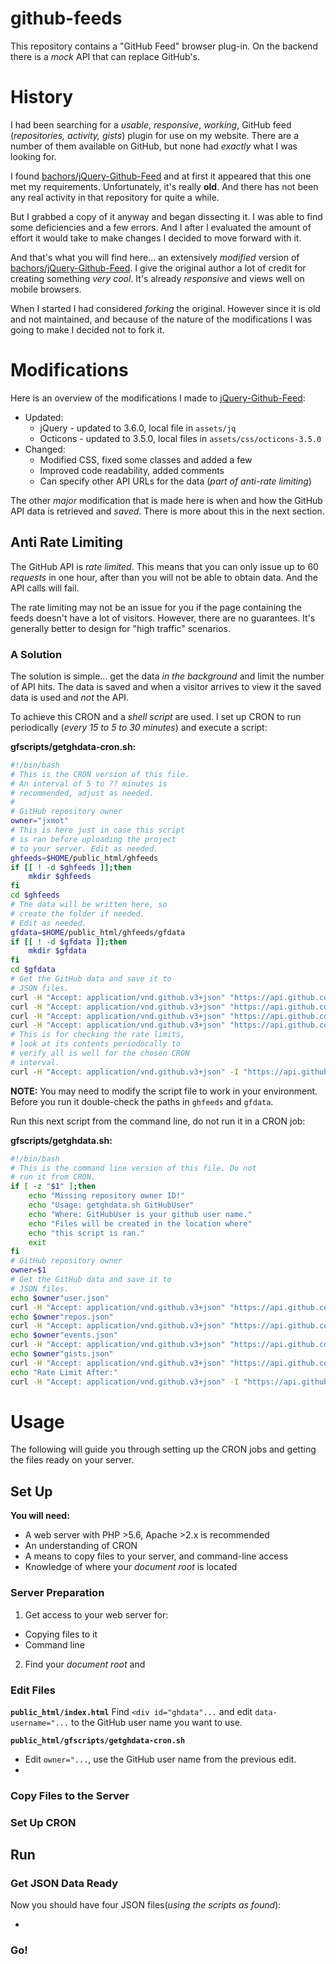 # github-feeds

This repository contains a "GitHub Feed" browser plug-in. On the backend there is a *mock* API that can replace GitHub's.  

# History

I had been searching for a *usable*, *responsive*, *working*, GitHub feed (*repositories, activity, gists*) plugin for use on my website. There are a number of them available on GitHub, but none had *exactly* what I was looking for.

I found [bachors/jQuery-Github-Feed](<https://github.com/bachors/jQuery-Github-Feed>) and at first it appeared that this one met my requirements. Unfortunately, it's really **old**. And there has not been any real activity in that repository for quite a while. 

But I grabbed a copy of it anyway and began dissecting it. I was able to find some deficiencies and a few errors. And I after I evaluated the amount of effort it would take to make changes I decided to move forward with it.

And that's what you will find here... an extensively *modified* version of [bachors/jQuery-Github-Feed](<https://github.com/bachors/jQuery-Github-Feed>). I give the original author a lot of credit for creating something *very cool*. It's already *responsive* and views well on mobile browsers.

When I started I had considered *forking* the original. However since it is old and not maintained, and because of the nature of the modifications I was going to make I decided not to fork it.

# Modifications

Here is an overview of the modifications I made to [jQuery-Github-Feed](<https://github.com/bachors/jQuery-Github-Feed>):

* Updated:
  * jQuery - updated to 3.6.0, local file in `assets/jq`
  * Octicons - updated to 3.5.0, local files in `assets/css/octicons-3.5.0`
* Changed:
  * Modified CSS, fixed some classes and added a few
  * Improved code readability, added comments
  * Can specify other API URLs for the data (*part of anti-rate limiting*)

The other *major* modification that is made here is when and how the GitHub API data is retrieved and *saved*. There is more about this in the next section.

## Anti Rate Limiting

The GitHub API is *rate limited*. This means that you can only issue up to 60 *requests* in one hour, after than you will not be able to obtain data. And the API calls will fail.

The rate limiting may not be an issue for you if the page containing the feeds doesn't have a lot of visitors. However, there are no guarantees. It's generally better to design for "high traffic" scenarios.

### A Solution

The solution is simple... get the data *in the background* and limit the number of API hits. The data is saved and when a visitor arrives to view it the saved data is used and *not* the API.

To achieve this CRON and a *shell script* are used. I set up CRON to run periodically (*every 15 to 5 to 30 minutes*) and execute a script:

**gfscripts/getghdata-cron.sh:**
```bash
#!/bin/bash
# This is the CRON version of this file.
# An interval of 5 to ?? minutes is 
# recommended, adjust as needed.
#
# GitHub repository owner
owner="jxmot"
# This is here just in case this script 
# is ran before uploading the project 
# to your server. Edit as needed.
ghfeeds=$HOME/public_html/ghfeeds
if [[ ! -d $ghfeeds ]];then
    mkdir $ghfeeds
fi
cd $ghfeeds
# The data will be written here, so 
# create the folder if needed. 
# Edit as needed.
gfdata=$HOME/public_html/ghfeeds/gfdata
if [[ ! -d $gfdata ]];then
    mkdir $gfdata
fi
cd $gfdata
# Get the GitHub data and save it to 
# JSON files.
curl -H "Accept: application/vnd.github.v3+json" "https://api.github.com/users/"$owner > "./"$owner"user.json" 2>/dev/null
curl -H "Accept: application/vnd.github.v3+json" "https://api.github.com/users/"$owner"/repos?type=sources&sort=updated&per_page=100" > "./"$owner"repos.json" 2>/dev/null
curl -H "Accept: application/vnd.github.v3+json" "https://api.github.com/users/"$owner"/events" > "./"$owner"events.json" 2>/dev/null
curl -H "Accept: application/vnd.github.v3+json" "https://api.github.com/users/"$owner"/gists" > "./"$owner"gists.json" 2>/dev/null
# This is for checking the rate limits, 
# look at its contents periodocally to 
# verify all is well for the chosen CRON 
# interval.
curl -H "Accept: application/vnd.github.v3+json" -I "https://api.github.com/users/"$owner 2>/dev/null | grep --ignore-case "^x-ratelimit" > ./x-ratelimit.log
```
**NOTE:** You may need to modify the script file to work in your environment. Before you run it double-check the paths in `ghfeeds` and `gfdata`.

Run this next script from the command line, do not run it in a CRON job:

**gfscripts/getghdata.sh:**
```bash
#!/bin/bash
# This is the command line version of this file. Do not
# run it from CRON.
if [ -z "$1" ];then
    echo "Missing repository owner ID!"
    echo "Usage: getghdata.sh GitHubUser"
    echo "Where: GitHubUser is your github user name."
    echo "Files will be created in the location where"
    echo "this script is ran."
    exit
fi
# GitHub repository owner
owner=$1
# Get the GitHub data and save it to 
# JSON files.
echo $owner"user.json"
curl -H "Accept: application/vnd.github.v3+json" "https://api.github.com/users/"$owner > "./"$owner"user.json" 2>/dev/null
echo $owner"repos.json"
curl -H "Accept: application/vnd.github.v3+json" "https://api.github.com/users/"$owner"/repos?type=sources&sort=updated&per_page=100" > "./"$owner"repos.json" 2>/dev/null
echo $owner"events.json"
curl -H "Accept: application/vnd.github.v3+json" "https://api.github.com/users/"$owner"/events" > "./"$owner"events.json" 2>/dev/null
echo $owner"gists.json"
curl -H "Accept: application/vnd.github.v3+json" "https://api.github.com/users/"$owner"/gists" > "./"$owner"gists.json" 2>/dev/null
echo "Rate Limit After:"
curl -H "Accept: application/vnd.github.v3+json" -I "https://api.github.com/users/"$owner 2>/dev/null | grep --ignore-case "^x-ratelimit"
```

# Usage

The following will guide you through setting up the CRON jobs and getting the files ready on your server.

## Set Up

**You will need:**
* A web server with PHP >5.6, Apache >2.x is recommended
* An understanding of CRON
* A means to copy files to your server, and command-line access
* Knowledge of where your *document root* is located

### Server Preparation

1) Get access to your web server for:
  * Copying files to it
  * Command line
2) Find your *document root* and 


### Edit Files

**`public_html/index.html`**
Find `<div id="ghdata"...` and edit `data-username="...` to the GitHub user name you want to use.

**`public_html/gfscripts/getghdata-cron.sh`**
* Edit `owner="...`, use the GitHub user name from the previous edit.
* 

### Copy Files to the Server

### Set Up CRON

## Run 

### Get JSON Data Ready

Now you should have four JSON files(*using the scripts as found*):

* 


### Go!

